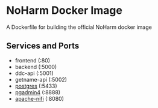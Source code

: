 # NoHarm Docker Image
A Dockerfile for building the official NoHarm docker image

## Services and Ports
 - frontend (:80)
 - backend (:5000)
 - ddc-api (:5001)
 - getname-api (:5002)
 - [postgres](https://hub.docker.com/_/postgres) (:5433)
 - [pgadmin4](https://hub.docker.com/r/dpage/pgadmin4/) (:8888)
 - [apache-nifi](https://github.com/noharm-ai/nifi-docker) (:8080)
